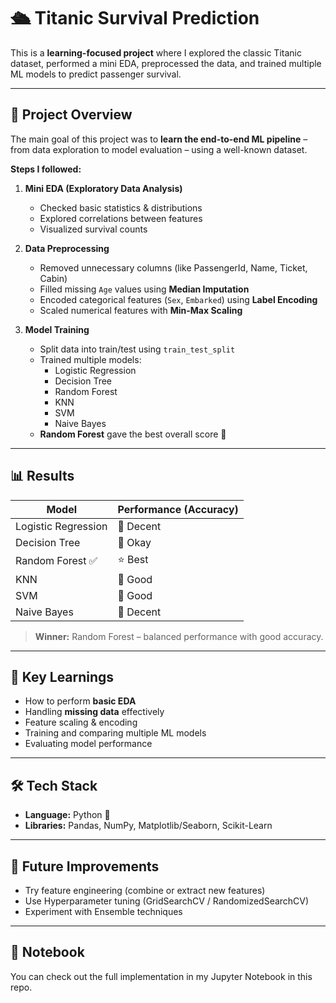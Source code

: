 # 🛳️ Titanic Survival Prediction 

This is a **learning-focused project** where I explored the classic Titanic dataset, performed a mini EDA, preprocessed the data, and trained multiple ML models to predict passenger survival.  

---

## 📌 Project Overview  
The main goal of this project was to **learn the end-to-end ML pipeline** – from data exploration to model evaluation – using a well-known dataset.  

**Steps I followed:**  
1. **Mini EDA (Exploratory Data Analysis)**  
   - Checked basic statistics & distributions  
   - Explored correlations between features  
   - Visualized survival counts  

2. **Data Preprocessing**  
   - Removed unnecessary columns (like PassengerId, Name, Ticket, Cabin)  
   - Filled missing `Age` values using **Median Imputation**  
   - Encoded categorical features (`Sex`, `Embarked`) using **Label Encoding**  
   - Scaled numerical features with **Min-Max Scaling**  

3. **Model Training**  
   - Split data into train/test using `train_test_split`  
   - Trained multiple models:  
     - Logistic Regression  
     - Decision Tree  
     - Random Forest  
     - KNN  
     - SVM  
     - Naive Bayes  
   - **Random Forest** gave the best overall score 🎯  

---

## 📊 Results  
| Model              | Performance (Accuracy) |
|-------------------|----------------------|
| Logistic Regression | 🔸 Decent |
| Decision Tree       | 🔸 Okay |
| Random Forest ✅    | ⭐ Best |
| KNN                | 🔸 Good |
| SVM                | 🔸 Good |
| Naive Bayes        | 🔸 Decent |

> **Winner:** Random Forest – balanced performance with good accuracy.  

---

## 🎯 Key Learnings  
- How to perform **basic EDA**  
- Handling **missing data** effectively  
- Feature scaling & encoding  
- Training and comparing multiple ML models  
- Evaluating model performance  

---

## 🛠️ Tech Stack  
- **Language:** Python 🐍  
- **Libraries:** Pandas, NumPy, Matplotlib/Seaborn, Scikit-Learn  

---

## 🚀 Future Improvements  
- Try feature engineering (combine or extract new features)  
- Use Hyperparameter tuning (GridSearchCV / RandomizedSearchCV)  
- Experiment with Ensemble techniques  

---

## 📂 Notebook  
You can check out the full implementation in my Jupyter Notebook in this repo.  
